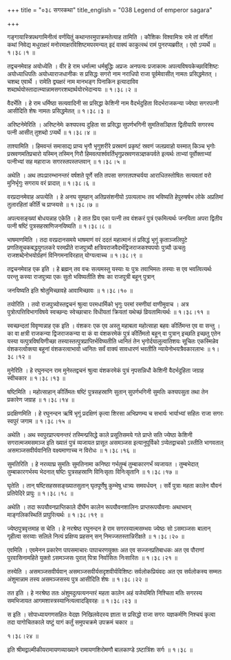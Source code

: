 +++
title = "०३८ सगरकथा"
title_english = "038 Legend of emperor sagara"

+++


गङ्गायास्त्रिपथगामिनीत्वं वर्णयितुं कथान्तरमुपाक्रमतेत्याह तामिति ।
कौशिकः विश्वामित्रः रामे तां वर्णितां कथां निवेद्य मधुराक्षरं
मनोरमाक्षरविशिष्टमपरमन्यत् इदं वाक्यं काकुत्स्थं रामं पुनरप्यब्रवीत् ।
एवो ऽप्यर्थे  ॥  १।३८।१  ॥   

  

तद्वचनमेवाह अयोध्येति । वीर हे राम धर्मात्मा धर्मबुद्धिः अप्रजः अनपत्यः
प्रजाकामः अपत्यविषयकेच्छाविशिष्टः अयोध्याधिपतिः अयोध्याराजधानीकः स
प्रसिद्धः सगरो नाम नराधिपो राजा पूर्वमेवासीत् नामतः प्रसिद्धमेतत् ।
चशब्द एवार्थे । रामेति द्व्यक्षरं नाम मानभङ्ग पिनाकिन इत्यादाविव
शब्दार्थयोस्तादात्म्यान्नामसगरशब्दार्थयोरभेदान्वयः  ॥  १।३८।२  ॥   

  

वैदर्भेति । हे राम धर्मिष्ठा सत्यवादिनी सा प्रसिद्धा केशिनी नाम
वैदर्भदुहिता विदर्भराजकन्या ज्येष्ठा सगरपत्नी आसीदिति शेषः नामतः
प्रसिद्धमेतत्  ॥  १।३८।३  ॥   

  

अरिष्टनेमेरिति । अरिष्टनेमेः कश्यपस्य दुहिता सा प्रसिद्धा सुपर्णभगिनी
सुमतिसञ्ज्ञिता द्वितीयापि सगरस्य पत्नी आसीत् तुशब्दो ऽप्यर्थे  ॥  १।३८।४
 ॥   

  

ताश्यामिति । हिमवन्तं समासाद्य प्राप्य भृगौ भृगुशरीरे प्रस्रवणं
प्रकृष्टं स्रवणं जलप्रवाहो यस्मात् किञ्च भृगोः प्रस्रवणमतिप्रचारो
यस्मिन् तस्मिन् गिरौ हिमवत्पार्श्ववर्तिभृगुप्रस्रवणसञ्ज्ञकपर्वते
इत्यर्थः ताभ्यां पूर्वोक्ताभ्यां पत्नीभ्यां सह महाराजः सगरस्तपस्तप्तवान्
 ॥  १।३८।५  ॥   

  

अथेति । अथ तपःप्रारम्भानन्तरं वर्षशते पूर्णे सति तपसा सगरतपश्चर्यया
आराधितस्तोषितः सत्यवतां वरो मुनिर्भृगुः सगराय वरं प्रादात्  ॥  १।३८।६
 ॥   

  

वरप्रदानमेवाह अपत्येति । हे अनघ सुमहान् अतिप्रसंशनीयो ऽपत्यलाभः तव
भविष्यति हेपुरुषर्षभ लोके अप्रतिमां तुलारहितां कीर्तिं च प्राप्स्यसे  ॥ 
१।३८।७  ॥   

  

अपत्यसङ्ख्यां बोधयन्नाह एकेति । हे तात प्रिय एका पत्नी तव वंशकरं पुत्रं
एकमित्यर्थः जनयिता अपरा द्वितीय पत्नी षष्टिं पुत्रसहस्राणिजनयिष्यति  ॥ 
१।३८।८  ॥   

  

भाषमाणमिति । तदा वरप्रदानसमये भाषमाणं वरं ददतं महात्मानं तं प्रसिद्धं
भृगुं कृताञ्जलिपुटे प्रणतिसूचकबद्धयुगलकरे परमप्रीते राजपुत्र्यौ
क्षत्रियराजवैदर्भद्विजराजकश्यपयोः पुत्र्यौ ऊचतुः राजशब्देनोभयोर्ग्रहणं
विनिगमनाविरहात् योग्यत्वाच्च  ॥  १।३८।९  ॥   

  

तद्वचनमेवाह एक इति । हे ब्रह्मन् तव वचः सत्यमस्तु यस्याः यः पुत्रः
तवाभिमतः तस्याः स एव भवत्वित्यर्थः परन्तु कस्या राजपुत्र्या एकः सुतो
भविष्यतीति शेषः का राजपुत्री बहून् पुत्रान्  

जनयिष्यति इति श्रोतुमिच्छावहे आवामिच्छावः  ॥  १।३८।१०  ॥   

  

तयोरिति । तयो राजपुत्र्योस्तद्वचनं श्रुत्वा परमधार्मिको भृगुः परमां
रमणीयां वाणीमुवाच । अत्र पुत्रोत्पत्तिविभागविषये स्वच्छन्दः स्वेच्छाचारः
विधीयतां क्रियतां यथेच्छं व्रियतामित्यर्थः  ॥  १।३८।११  ॥   

  

स्वच्छन्दतां विवृण्वन्नाह एक इति । वंशकरः एक एव अस्तु महाबला महोत्साहा
बहवः कीर्तिमन्त एव वा सन्तु । का वा क्षत्री राजकन्या द्विजराजकन्या वा कं
वा वंशकरमेकं पुत्रं कीर्तिमतो बहून् वा पुत्रान् इच्छति इच्छतु एतेन यस्या
यत्पुत्रविषयिणीच्छा तस्यास्तत्पुत्रप्राप्तिर्भविष्यतीति ध्वनितं तेन
भृगोर्दयालुत्वातिशयः सूचितः एकस्मिन्नेव वंशकरत्वोक्त्या बहूनां
वंशकरत्वाभावो ध्वनितः सर्वं वाक्यं सावधारणं भवतीति
न्यायेनोभयत्रैवकारलाभः  ॥  १।३८।१२  ॥   

  

मुनेरिति । हे रघुनन्दन राम मुनेस्तद्वचनं श्रुत्वा वंशकरमेकं पुत्रं
नृपसन्निधौ केशिनी वैदर्भदुहिता जग्राह स्वीचकार  ॥  १।३८।१३  ॥   

  

षष्टिमिति । महोत्साहान् कीर्तिमतः षष्टिं पुत्रसहस्राणि सुतान्
सुपर्णभगिनी सुमतिः कश्यपसुता तथा तेन प्रकारेण जग्राह  ॥  १।३८।१४  ॥   

  

प्रदक्षिणमिति । हे रघुनन्दन ऋषिं भृगुं प्रदक्षिणं कृत्वा शिरसा
अभिप्रणम्य च सभार्यः भार्याभ्यां सहितः राजा सगरः स्वपुरं जगाम  ॥  १।३८।१५
 ॥   

  

अथेति । अथ स्वपुरप्राप्त्यनन्तरं तस्मिन्प्रसिद्धे काले प्रसूतिसमये गते
प्राप्ते सति ज्येष्ठा केशिनी सगरात्मजमसमञ्ज इति ख्यातं पुत्रं व्यजायत
प्रासूत असमञ्जस इत्यानुपूर्विको ऽप्येतद्वाचको ऽस्तीति भागवतात्
असमञ्जसवीर्यवानिति वक्ष्यमाणाच्च न विरोधः  ॥  १।३८।१६  ॥   

  

सुमतिरिति । हे नरव्याघ्र सुमतिः सुमतिनामा कनिष्ठा गर्भतुम्बं
तुम्बाकारगर्भं व्यजायत । तुम्बभेदात् तुम्बाकारगर्भस्य भेदनात् षष्टिः
पुत्रसहस्राणि विनिःसृताः विनिःसृतानि  ॥  १।३८।१७  ॥   

  

घृतेति । तान् षष्टिसहस्रसङ्ख्यातसुतान् घृतपूर्णेषु कुम्भेषु धात्र्यः
समवर्धयन् । सर्वे पुत्राः महता कालेन यौवनं प्रतिपेदिरे प्रापुः  ॥ 
१।३८।१८  ॥   

  

अथेति । तदा रूपयौवनप्राप्तिकाले दीर्घेण कालेन रूपयौवनशालिनः
प्राप्तरूपयौवनाः अथाभवन् माङ्गलिकस्थितिं प्रापुरित्यर्थः  ॥  १।३८।१९  ॥   

  

ज्येष्ठपुत्रवृत्तमाह स चेति । हे नरश्रेष्ठ रघुनन्दन हे राम
सगरस्यात्मसम्भवः ज्येष्ठः सो ऽसमञ्जसः बालान् गृहीत्वा सरय्वाः सलिले
नित्यं प्रक्षिप्य प्रहसन् सन् निमज्जतस्तान्निरीक्षते  ॥  १।३८।२०  ॥   

  

एवमिति । एवमेनन प्रकारेण पापसमाचारः पापाचरणयुक्तः अत एव सज्जनप्रतिबाधकः
अत एव पौराणां पुरवासिनामहिते युक्तो ऽसमञ्जसः पुरात् पित्रा निर्वासितः
निःसारितः  ॥  १।३८।२१  ॥   

  

तस्येति । असमञ्जसवीर्यवान् असमञ्जसवीर्यसदृशवीर्यविशिष्टः
सर्वलोकप्रियंवदः अत एव सर्वलोकस्य सम्मतः अंशुमान्नाम तस्य असमञ्जसस्य
पुत्र आसीदिति शेषः  ॥  १।३८।२२  ॥   

  

तत इति । हे नरश्रेष्ठ ततः अंशुमदुत्पत्यनन्तरं महता कालेन अहं यजेयमिति
निश्चिता मतिः सगरस्य समभिजायत आगमशास्त्रस्यानित्यत्वादड्विरहः  ॥  १।३८।२३
 ॥   

  

स इति । सोपाध्यायगणसहितः वेदज्ञः निखिलवेदस्य ज्ञाता स प्रसिद्धो राजा
सगरः यज्ञकर्मणि निश्चयं कृत्वा तदा यागोचितकाले यष्टुं यागं कर्तुं
समुपचक्रमे उपक्रमं चकार  ॥   

१।३८।२४  ॥   

इति श्रीमद्वाल्मीकीयरामायणव्याख्याने रामायणशिरोमणौ बालकाण्डे
ऽष्टात्रिंशः सर्गः  ॥  १।३८  ॥   

  

  


